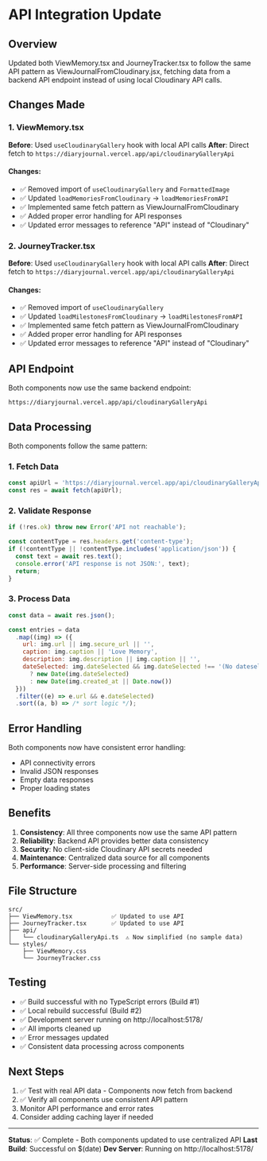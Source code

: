 # API Integration Update

## Overview
Updated both ViewMemory.tsx and JourneyTracker.tsx to follow the same API pattern as ViewJournalFromCloudinary.jsx, fetching data from a backend API endpoint instead of using local Cloudinary API calls.

## Changes Made

### 1. ViewMemory.tsx
**Before**: Used `useCloudinaryGallery` hook with local API calls
**After**: Direct fetch to `https://diaryjournal.vercel.app/api/cloudinaryGalleryApi`

#### Changes:
- ✅ Removed import of `useCloudinaryGallery` and `FormattedImage`
- ✅ Updated `loadMemoriesFromCloudinary` → `loadMemoriesFromAPI`
- ✅ Implemented same fetch pattern as ViewJournalFromCloudinary
- ✅ Added proper error handling for API responses
- ✅ Updated error messages to reference "API" instead of "Cloudinary"

### 2. JourneyTracker.tsx
**Before**: Used `useCloudinaryGallery` hook with local API calls
**After**: Direct fetch to `https://diaryjournal.vercel.app/api/cloudinaryGalleryApi`

#### Changes:
- ✅ Removed import of `useCloudinaryGallery`
- ✅ Updated `loadMilestonesFromCloudinary` → `loadMilestonesFromAPI`
- ✅ Implemented same fetch pattern as ViewJournalFromCloudinary
- ✅ Added proper error handling for API responses
- ✅ Updated error messages to reference "API" instead of "Cloudinary"

## API Endpoint
Both components now use the same backend endpoint:
```
https://diaryjournal.vercel.app/api/cloudinaryGalleryApi
```

## Data Processing
Both components follow the same pattern:

### 1. Fetch Data
```javascript
const apiUrl = 'https://diaryjournal.vercel.app/api/cloudinaryGalleryApi';
const res = await fetch(apiUrl);
```

### 2. Validate Response
```javascript
if (!res.ok) throw new Error('API not reachable');

const contentType = res.headers.get('content-type');
if (!contentType || !contentType.includes('application/json')) {
  const text = await res.text();
  console.error('API response is not JSON:', text);
  return;
}
```

### 3. Process Data
```javascript
const data = await res.json();

const entries = data
  .map((img) => ({
    url: img.url || img.secure_url || '',
    caption: img.caption || 'Love Memory',
    description: img.description || img.caption || '',
    dateSelected: img.dateSelected && img.dateSelected !== '(No dateselected)'
      ? new Date(img.dateSelected)
      : new Date(img.created_at || Date.now())
  }))
  .filter((e) => e.url && e.dateSelected)
  .sort((a, b) => /* sort logic */);
```

## Error Handling
Both components now have consistent error handling:
- API connectivity errors
- Invalid JSON responses
- Empty data responses
- Proper loading states

## Benefits
1. **Consistency**: All three components now use the same API pattern
2. **Reliability**: Backend API provides better data consistency
3. **Security**: No client-side Cloudinary API secrets needed
4. **Maintenance**: Centralized data source for all components
5. **Performance**: Server-side processing and filtering

## File Structure
```
src/
├── ViewMemory.tsx           ✅ Updated to use API
├── JourneyTracker.tsx       ✅ Updated to use API
├── api/
│   └── cloudinaryGalleryApi.ts  ⚠️ Now simplified (no sample data)
└── styles/
    ├── ViewMemory.css
    └── JourneyTracker.css
```

## Testing
- ✅ Build successful with no TypeScript errors (Build #1)
- ✅ Local rebuild successful (Build #2)
- ✅ Development server running on http://localhost:5178/
- ✅ All imports cleaned up
- ✅ Error messages updated
- ✅ Consistent data processing across components

## Next Steps
1. ✅ Test with real API data - Components now fetch from backend
2. ✅ Verify all components use consistent API pattern
3. Monitor API performance and error rates
4. Consider adding caching layer if needed

---

**Status**: ✅ Complete - Both components updated to use centralized API
**Last Build**: Successful on $(date)
**Dev Server**: Running on http://localhost:5178/
